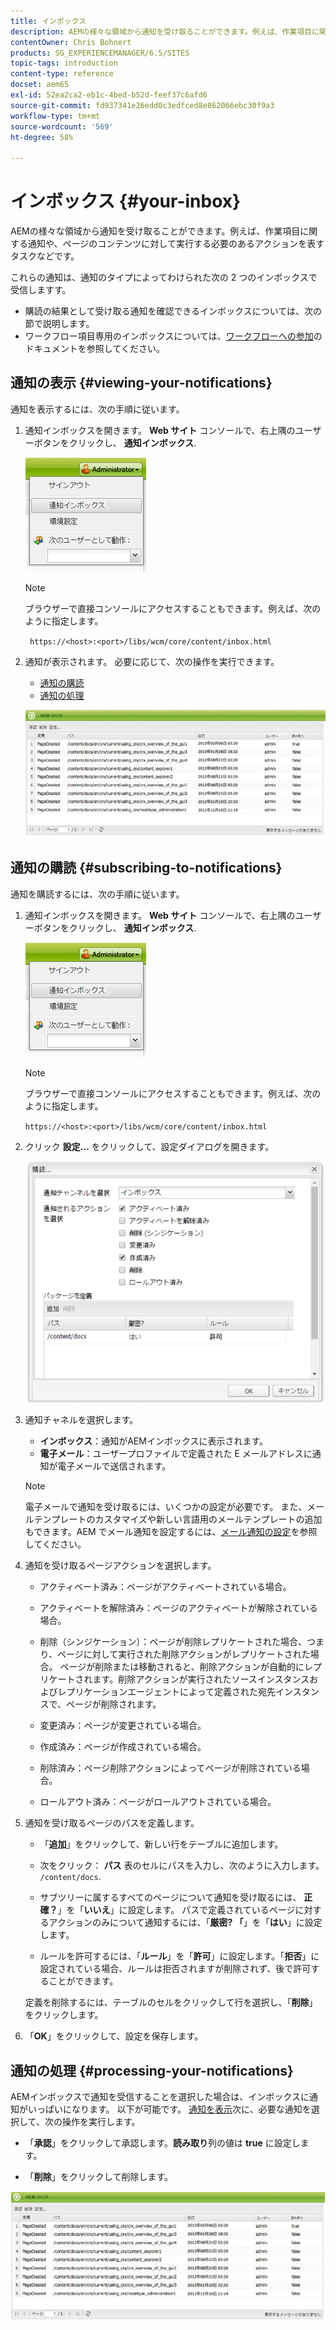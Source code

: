 ```yaml
---
title: インボックス
description: AEMの様々な領域から通知を受け取ることができます。例えば、作業項目に関する通知や、ページのコンテンツに対して実行する必要のあるアクションを表すタスクなどです。
contentOwner: Chris Bohnert
products: SG_EXPERIENCEMANAGER/6.5/SITES
topic-tags: introduction
content-type: reference
docset: aem65
exl-id: 52ea2ca2-eb1c-4bed-b52d-feef37c6afd6
source-git-commit: fd937341e26edd0c3edfced8e862066ebc30f9a3
workflow-type: tm+mt
source-wordcount: '569'
ht-degree: 58%

---
```


# インボックス {#your-inbox}

AEMの様々な領域から通知を受け取ることができます。例えば、作業項目に関する通知や、ページのコンテンツに対して実行する必要のあるアクションを表すタスクなどです。

これらの通知は、通知のタイプによってわけられた次の 2 つのインボックスで受信しますす。

* 購読の結果として受け取る通知を確認できるインボックスについては、次の節で説明します。
* ワークフロー項目専用のインボックスについては、[ワークフローへの参加](/help/sites-classic-ui-authoring/classic-workflows-participating.md)のドキュメントを参照してください。

## 通知の表示 {#viewing-your-notifications}

通知を表示するには、次の手順に従います。

1. 通知インボックスを開きます。 **Web サイト** コンソールで、右上隅のユーザーボタンをクリックし、 **通知インボックス**.

   ![screen_shot_2012-02-08at105226am](assets/screen_shot_2012-02-08at105226am.png)

   >[!NOTE]
   >
   >ブラウザーで直接コンソールにアクセスすることもできます。例えば、次のように指定します。
   >
   >
   >` https://<host>:<port>/libs/wcm/core/content/inbox.html`

1. 通知が表示されます。 必要に応じて、次の操作を実行できます。

   * [通知の購読](#subscribing-to-notifications)
   * [通知の処理](#processing-your-notifications)

   ![chlimage_1-4](assets/chlimage_1-4.jpeg)

## 通知の購読 {#subscribing-to-notifications}

通知を購読するには、次の手順に従います。

1. 通知インボックスを開きます。 **Web サイト** コンソールで、右上隅のユーザーボタンをクリックし、 **通知インボックス**.

   ![screen_shot_2012-02-08at105226am-1](assets/screen_shot_2012-02-08at105226am-1.png)

   >[!NOTE]
   >
   >ブラウザーで直接コンソールにアクセスすることもできます。例えば、次のように指定します。
   >
   >
   >`https://<host>:<port>/libs/wcm/core/content/inbox.html`

1. クリック **設定…** をクリックして、設定ダイアログを開きます。

   ![screen_shot_2012-02-08at111056am](assets/screen_shot_2012-02-08at111056am.png)

1. 通知チャネルを選択します。

   * **インボックス**：通知がAEMインボックスに表示されます。
   * **電子メール**：ユーザープロファイルで定義された E メールアドレスに通知が電子メールで送信されます。

   >[!NOTE]
   >
   >電子メールで通知を受け取るには、いくつかの設定が必要です。 また、メールテンプレートのカスタマイズや新しい言語用のメールテンプレートの追加もできます。AEM でメール通知を設定するには、[メール通知の設定](/help/sites-administering/notification.md#configuringemailnotification)を参照してください。

1. 通知を受け取るページアクションを選択します。

   * アクティベート済み：ページがアクティベートされている場合。
   * アクティベートを解除済み：ページのアクティベートが解除されている場合。
   * 削除（シンジケーション）：ページが削除レプリケートされた場合、つまり、ページに対して実行された削除アクションがレプリケートされた場合。
ページが削除または移動されると、削除アクションが自動的にレプリケートされます。削除アクションが実行されたソースインスタンスおよびレプリケーションエージェントによって定義された宛先インスタンスで、ページが削除されます。

   * 変更済み：ページが変更されている場合。
   * 作成済み：ページが作成されている場合。
   * 削除済み：ページ削除アクションによってページが削除されている場合。
   * ロールアウト済み：ページがロールアウトされている場合。

1. 通知を受け取るページのパスを定義します。

   * 「**追加**」をクリックして、新しい行をテーブルに追加します。
   * 次をクリック： **パス** 表のセルにパスを入力し、次のように入力します。 `/content/docs`.

   * サブツリーに属するすべてのページについて通知を受け取るには、 **正確？**」を「**いいえ**」に設定します。
パスで定義されているページに対するアクションのみについて通知するには、「**厳密? 「**」を「**はい**」に設定します。

   * ルールを許可するには、「**ルール**」を「**許可**」に設定します。「**拒否**」に設定されている場合、ルールは拒否されますが削除されず、後で許可することができます。

   定義を削除するには、テーブルのセルをクリックして行を選択し、「**削除**」をクリックします。

1. 「**OK**」をクリックして、設定を保存します。

## 通知の処理 {#processing-your-notifications}

AEMインボックスで通知を受信することを選択した場合は、インボックスに通知がいっぱいになります。 以下が可能です。 [通知を表示](#viewing-your-notifications)次に、必要な通知を選択して、次の操作を実行します。

* 「**承認**」をクリックして承認します。**読み取り**&#x200B;列の値は **true** に設定します。

* 「**削除**」をクリックして削除します。

![chlimage_1-5](assets/chlimage_1-5.jpeg)
